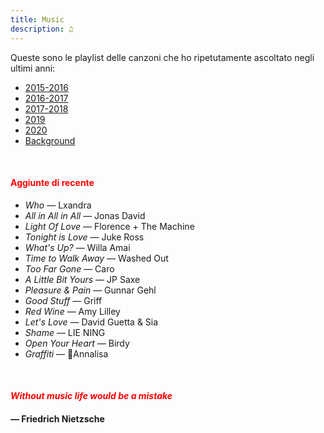 ```yaml
---
title: Music
description: ♫
---
```

Queste sono le playlist delle canzoni che ho ripetutamente ascoltato negli ultimi anni:

* [2015-2016](https://music.apple.com/it/playlist/my-2015-2016/pl.b4bf1a93707c44f89aa794dc2888e844)
* [2016-2017](https://music.apple.com/it/playlist/my-2016-2017/pl.u-PDb40o6tJ9qVro)
* [2017-2018](https://music.apple.com/it/playlist/my-2017-2018/pl.u-b3b8RKgC0qaz1d)
* [2019](https://music.apple.com/it/playlist/my-2019/pl.u-b3b8Re4H0qaz1d)
* [2020](https://music.apple.com/it/playlist/my-2020/pl.u-LdbqE1vt5e4m0R?l)
* [Background](https://music.apple.com/it/playlist/background/pl.b05fb95eaae8419b8bc2201594355ee0?l=en)

&nbsp;

#### <span style="color:red">Aggiunte di recente</span>
* _Who_ — Lxandra
* _All in All in All_ — Jonas David
* _Light Of Love_ — Florence + The Machine
* _Tonight is Love_ — Juke Ross
* _What's Up?_ — Willa Amai
* _Time to Walk Away_ — Washed Out
* _Too Far Gone_ — Caro
* _A Little Bit Yours_ — JP Saxe
* _Pleasure & Pain_ — Gunnar Gehl 
* _Good Stuff_ — Griff
* _Red Wine_ — Amy Lilley
* _Let's Love_ — David Guetta & Sia
* _Shame_ — LIE NING
* _Open Your Heart_ — Birdy
* _Graffiti_ — Annalisa

&nbsp;

#### <span style="color:red">_Without music life would be a mistake_</span>

#### — Friedrich Nietzsche
